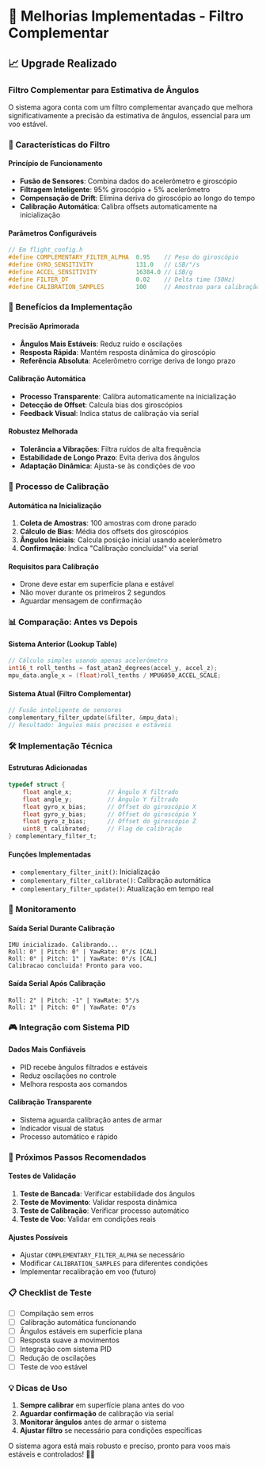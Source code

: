 # 🚁 Melhorias Implementadas - Filtro Complementar

## 📈 **Upgrade Realizado**

### **Filtro Complementar para Estimativa de Ângulos**

O sistema agora conta com um filtro complementar avançado que melhora significativamente a precisão da estimativa de ângulos, essencial para um voo estável.

### **🔧 Características do Filtro**

#### **Princípio de Funcionamento**
- **Fusão de Sensores**: Combina dados do acelerômetro e giroscópio
- **Filtragem Inteligente**: 95% giroscópio + 5% acelerômetro
- **Compensação de Drift**: Elimina deriva do giroscópio ao longo do tempo
- **Calibração Automática**: Calibra offsets automaticamente na inicialização

#### **Parâmetros Configuráveis**
```c
// Em flight_config.h
#define COMPLEMENTARY_FILTER_ALPHA  0.95    // Peso do giroscópio
#define GYRO_SENSITIVITY            131.0   // LSB/°/s
#define ACCEL_SENSITIVITY           16384.0 // LSB/g
#define FILTER_DT                   0.02    // Delta time (50Hz)
#define CALIBRATION_SAMPLES         100     // Amostras para calibração
```

### **🎯 Benefícios da Implementação**

#### **Precisão Aprimorada**
- **Ângulos Mais Estáveis**: Reduz ruído e oscilações
- **Resposta Rápida**: Mantém resposta dinâmica do giroscópio
- **Referência Absoluta**: Acelerômetro corrige deriva de longo prazo

#### **Calibração Automática**
- **Processo Transparente**: Calibra automaticamente na inicialização
- **Detecção de Offset**: Calcula bias dos giroscópios
- **Feedback Visual**: Indica status de calibração via serial

#### **Robustez Melhorada**
- **Tolerância a Vibrações**: Filtra ruídos de alta frequência
- **Estabilidade de Longo Prazo**: Evita deriva dos ângulos
- **Adaptação Dinâmica**: Ajusta-se às condições de voo

### **🔄 Processo de Calibração**

#### **Automática na Inicialização**
1. **Coleta de Amostras**: 100 amostras com drone parado
2. **Cálculo de Bias**: Média dos offsets dos giroscópios
3. **Ângulos Iniciais**: Calcula posição inicial usando acelerômetro
4. **Confirmação**: Indica "Calibração concluída!" via serial

#### **Requisitos para Calibração**
- Drone deve estar em superfície plana e estável
- Não mover durante os primeiros 2 segundos
- Aguardar mensagem de confirmação

### **📊 Comparação: Antes vs Depois**

#### **Sistema Anterior (Lookup Table)**
```c
// Cálculo simples usando apenas acelerômetro
int16_t roll_tenths = fast_atan2_degrees(accel_y, accel_z);
mpu_data.angle_x = (float)roll_tenths / MPU6050_ACCEL_SCALE;
```

#### **Sistema Atual (Filtro Complementar)**
```c
// Fusão inteligente de sensores
complementary_filter_update(&filter, &mpu_data);
// Resultado: ângulos mais precisos e estáveis
```

### **🛠️ Implementação Técnica**

#### **Estruturas Adicionadas**
```c
typedef struct {
    float angle_x;          // Ângulo X filtrado
    float angle_y;          // Ângulo Y filtrado
    float gyro_x_bias;      // Offset do giroscópio X
    float gyro_y_bias;      // Offset do giroscópio Y
    float gyro_z_bias;      // Offset do giroscópio Z
    uint8_t calibrated;     // Flag de calibração
} complementary_filter_t;
```

#### **Funções Implementadas**
- `complementary_filter_init()`: Inicialização
- `complementary_filter_calibrate()`: Calibração automática
- `complementary_filter_update()`: Atualização em tempo real

### **📱 Monitoramento**

#### **Saída Serial Durante Calibração**
```
IMU inicializado. Calibrando...
Roll: 0° | Pitch: 0° | YawRate: 0°/s [CAL]
Roll: 0° | Pitch: 1° | YawRate: 0°/s [CAL]
Calibracao concluida! Pronto para voo.
```

#### **Saída Serial Após Calibração**
```
Roll: 2° | Pitch: -1° | YawRate: 5°/s
Roll: 1° | Pitch: 0° | YawRate: 0°/s
```

### **🎮 Integração com Sistema PID**

#### **Dados Mais Confiáveis**
- PID recebe ângulos filtrados e estáveis
- Reduz oscilações no controle
- Melhora resposta aos comandos

#### **Calibração Transparente**
- Sistema aguarda calibração antes de armar
- Indicador visual de status
- Processo automático e rápido

### **🚀 Próximos Passos Recomendados**

#### **Testes de Validação**
1. **Teste de Bancada**: Verificar estabilidade dos ângulos
2. **Teste de Movimento**: Validar resposta dinâmica
3. **Teste de Calibração**: Verificar processo automático
4. **Teste de Voo**: Validar em condições reais

#### **Ajustes Possíveis**
- Ajustar `COMPLEMENTARY_FILTER_ALPHA` se necessário
- Modificar `CALIBRATION_SAMPLES` para diferentes condições
- Implementar recalibração em voo (futuro)

### **📋 Checklist de Teste**

- [ ] Compilação sem erros
- [ ] Calibração automática funcionando
- [ ] Ângulos estáveis em superfície plana
- [ ] Resposta suave a movimentos
- [ ] Integração com sistema PID
- [ ] Redução de oscilações
- [ ] Teste de voo estável

### **💡 Dicas de Uso**

1. **Sempre calibrar** em superfície plana antes do voo
2. **Aguardar confirmação** de calibração via serial
3. **Monitorar ângulos** antes de armar o sistema
4. **Ajustar filtro** se necessário para condições específicas

O sistema agora está mais robusto e preciso, pronto para voos mais estáveis e controlados! 🚁✨
